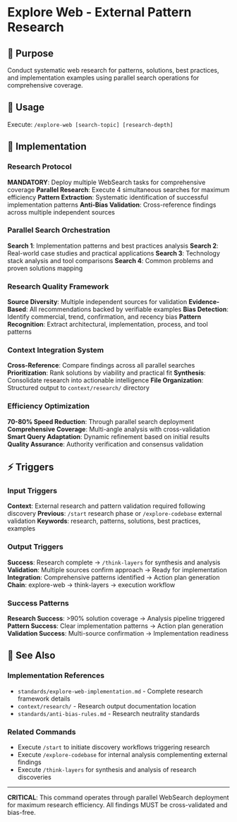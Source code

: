 # Explore Web - External Pattern Research

## 🎯 Purpose
Conduct systematic web research for patterns, solutions, best practices, and implementation examples using parallel search operations for comprehensive coverage.

## 🚀 Usage
Execute: `/explore-web [search-topic] [research-depth]`

## 🔧 Implementation

### Research Protocol
**MANDATORY**: Deploy multiple WebSearch tasks for comprehensive coverage
**Parallel Research**: Execute 4 simultaneous searches for maximum efficiency
**Pattern Extraction**: Systematic identification of successful implementation patterns
**Anti-Bias Validation**: Cross-reference findings across multiple independent sources

### Parallel Search Orchestration
**Search 1**: Implementation patterns and best practices analysis
**Search 2**: Real-world case studies and practical applications
**Search 3**: Technology stack analysis and tool comparisons
**Search 4**: Common problems and proven solutions mapping

### Research Quality Framework
**Source Diversity**: Multiple independent sources for validation
**Evidence-Based**: All recommendations backed by verifiable examples
**Bias Detection**: Identify commercial, trend, confirmation, and recency bias
**Pattern Recognition**: Extract architectural, implementation, process, and tool patterns

### Context Integration System
**Cross-Reference**: Compare findings across all parallel searches
**Prioritization**: Rank solutions by viability and practical fit
**Synthesis**: Consolidate research into actionable intelligence
**File Organization**: Structured output to `context/research/` directory

### Efficiency Optimization
**70-80% Speed Reduction**: Through parallel search deployment
**Comprehensive Coverage**: Multi-angle analysis with cross-validation
**Smart Query Adaptation**: Dynamic refinement based on initial results
**Quality Assurance**: Authority verification and consensus validation

## ⚡ Triggers

### Input Triggers
**Context**: External research and pattern validation required following discovery
**Previous**: `/start` research phase or `/explore-codebase` external validation
**Keywords**: research, patterns, solutions, best practices, examples

### Output Triggers
**Success**: Research complete → `/think-layers` for synthesis and analysis
**Validation**: Multiple sources confirm approach → Ready for implementation
**Integration**: Comprehensive patterns identified → Action plan generation
**Chain**: explore-web → think-layers → execution workflow

### Success Patterns
**Research Success**: >90% solution coverage → Analysis pipeline triggered
**Pattern Success**: Clear implementation patterns → Action plan generation
**Validation Success**: Multi-source confirmation → Implementation readiness

## 🔗 See Also

### Implementation References
- `standards/explore-web-implementation.md` - Complete research framework details
- `context/research/` - Research output documentation location
- `standards/anti-bias-rules.md` - Research neutrality standards

### Related Commands
- Execute `/start` to initiate discovery workflows triggering research
- Execute `/explore-codebase` for internal analysis complementing external findings
- Execute `/think-layers` for synthesis and analysis of research discoveries

---

**CRITICAL**: This command operates through parallel WebSearch deployment for maximum research efficiency. All findings MUST be cross-validated and bias-free.